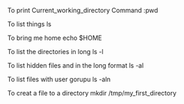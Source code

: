 To print Current_working_directory
Command :pwd

To list things
ls

To bring me home 
echo $HOME

To list the directories in long
ls -l

To list hidden files and in the long format
ls -al

To list files with user gorupu
ls -aln

To creat a file to a directory
mkdir /tmp/my_first_directory 
